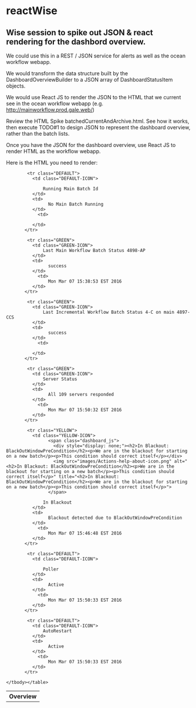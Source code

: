 # reactWise

Wise session to spike out JSON & react rendering for the dashbord overview.
-------------


We could use this in a REST / JSON service for alerts as well as the ocean workflow webapp.

We would transform the data structure built by the DashboardOverviewBuilder to a JSON array of DashboardStatusItem objects.

We would use React JS to render the JSON to the HTML that we current see in the ocean workflow webapp (e.g. http://mainworkflow.prod.gale.web/)


Review the HTML Spike batchedCurrentAndArchive.html.  See how it works, then execute TODO#1 to design JSON 
to represent the dashboard overview, rather than the batch lists.

Once you have the JSON for the dashboard overview, use React JS to render HTML as the workflow webapp.

Here is the HTML you need to render:

<table class="dashboard">
		<tbody><tr><th colspan="3">Overview</th></tr>
		
			<tr class="DEFAULT">
			  <td class="DEFAULT-ICON">
			      
			      Running Main Batch Id			  
			  </td>
			  <td>
			        No Main Batch Running
			  </td>
			    <td>
			        
			  </td>
		   </tr>
		
			<tr class="GREEN">
			  <td class="GREEN-ICON">  
			      Last Main Workflow Batch Status 4898-AP			  
			  </td>
			  <td>
			        success
			  </td>
			    <td>
			        Mon Mar 07 15:38:53 EST 2016
			  </td>
		   </tr>
		
			<tr class="GREEN">
			  <td class="GREEN-ICON">			      
			      Last Incremental Workflow Batch Status 4-C on main 4897-CCS			  
			  </td>
			  <td>
			        success
			  </td>
			    <td>
			    
			  </td>
		   </tr>
		
			<tr class="GREEN">
			  <td class="GREEN-ICON">
			      Server Status			  
			  </td>
			  <td>
			        All 109 servers responded
			  </td>
			    <td>
			        Mon Mar 07 15:50:32 EST 2016
			  </td>
		   </tr>
		
			<tr class="YELLOW">
			  <td class="YELLOW-ICON">
			        <span class="dashboard_js">
			          <div style="display: none;"><h2>In Blackout: BlackOutWindowPreCondition</h2><p>We are in the blackout for starting on a new batch</p><p>This condition should correct itself</p></div>
				      <img src="images/Actions-help-about-icon.png" alt="<h2>In Blackout: BlackOutWindowPreCondition</h2><p>We are in the blackout for starting on a new batch</p><p>This condition should correct itself</p>" title="<h2>In Blackout: BlackOutWindowPreCondition</h2><p>We are in the blackout for starting on a new batch</p><p>This condition should correct itself</p>">
				    </span>
			      
			      In Blackout			  
			  </td>
			  <td>
			        Blackout detected due to BlackOutWindowPreCondition
			  </td>
			    <td>
			        Mon Mar 07 15:46:48 EST 2016
			  </td>
		   </tr>
		
			<tr class="DEFAULT">
			  <td class="DEFAULT-ICON">
			      
			      Poller			  
			  </td>
			  <td>
			        Active
			  </td>
			    <td>
			        Mon Mar 07 15:50:33 EST 2016
			  </td>
		   </tr>
		
			<tr class="DEFAULT">
			  <td class="DEFAULT-ICON">
			      AutoRestart			  
			  </td>
			  <td>
			        Active
			  </td>
			    <td>
			        Mon Mar 07 15:50:33 EST 2016
			  </td>
		   </tr>
		
	</tbody></table>